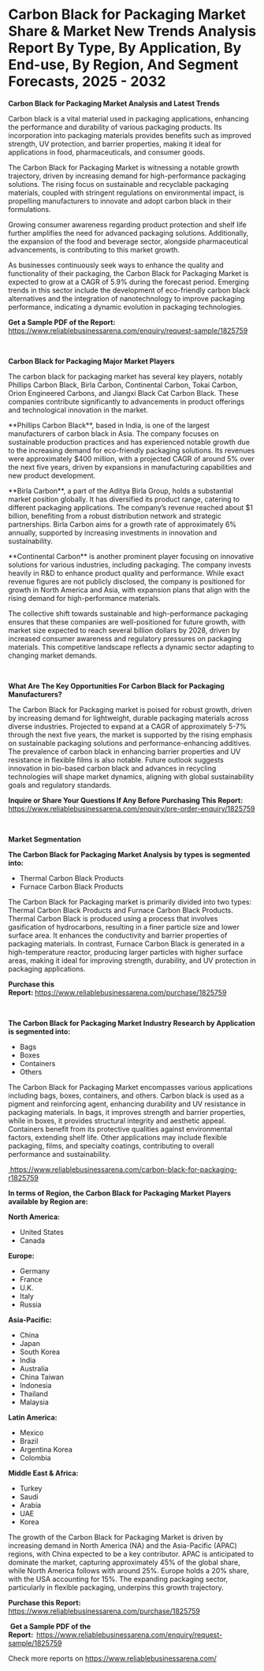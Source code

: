 <p><h1>Carbon Black for Packaging Market Share & Market New Trends Analysis Report By Type, By Application, By End-use, By Region, And Segment Forecasts, 2025 - 2032</h1></p><p><strong>Carbon Black for Packaging Market Analysis and Latest Trends</strong></p>
<p><p>Carbon black is a vital material used in packaging applications, enhancing the performance and durability of various packaging products. Its incorporation into packaging materials provides benefits such as improved strength, UV protection, and barrier properties, making it ideal for applications in food, pharmaceuticals, and consumer goods. </p><p>The Carbon Black for Packaging Market is witnessing a notable growth trajectory, driven by increasing demand for high-performance packaging solutions. The rising focus on sustainable and recyclable packaging materials, coupled with stringent regulations on environmental impact, is propelling manufacturers to innovate and adopt carbon black in their formulations. </p><p>Growing consumer awareness regarding product protection and shelf life further amplifies the need for advanced packaging solutions. Additionally, the expansion of the food and beverage sector, alongside pharmaceutical advancements, is contributing to this market growth. </p><p>As businesses continuously seek ways to enhance the quality and functionality of their packaging, the Carbon Black for Packaging Market is expected to grow at a CAGR of 5.9% during the forecast period. Emerging trends in this sector include the development of eco-friendly carbon black alternatives and the integration of nanotechnology to improve packaging performance, indicating a dynamic evolution in packaging technologies.</p></p>
<p><strong>Get a Sample PDF of the Report:&nbsp;</strong> <a href="https://www.reliablebusinessarena.com/enquiry/request-sample/1825759?utm_campaign=3251&utm_medium=2&utm_source=Github&utm_content=ia&utm_term=01042025&utm_id=carbon-black-for-packaging">https://www.reliablebusinessarena.com/enquiry/request-sample/1825759</a></p>
<p>&nbsp;</p>
<p><strong>Carbon Black for Packaging Major Market Players</strong></p>
<p><p>The carbon black for packaging market has several key players, notably Phillips Carbon Black, Birla Carbon, Continental Carbon, Tokai Carbon, Orion Engineered Carbons, and Jiangxi Black Cat Carbon Black. These companies contribute significantly to advancements in product offerings and technological innovation in the market.</p><p>**Phillips Carbon Black**, based in India, is one of the largest manufacturers of carbon black in Asia. The company focuses on sustainable production practices and has experienced notable growth due to the increasing demand for eco-friendly packaging solutions. Its revenues were approximately $400 million, with a projected CAGR of around 5% over the next five years, driven by expansions in manufacturing capabilities and new product development.</p><p>**Birla Carbon**, a part of the Aditya Birla Group, holds a substantial market position globally. It has diversified its product range, catering to different packaging applications. The company’s revenue reached about $1 billion, benefiting from a robust distribution network and strategic partnerships. Birla Carbon aims for a growth rate of approximately 6% annually, supported by increasing investments in innovation and sustainability.</p><p>**Continental Carbon** is another prominent player focusing on innovative solutions for various industries, including packaging. The company invests heavily in R&D to enhance product quality and performance. While exact revenue figures are not publicly disclosed, the company is positioned for growth in North America and Asia, with expansion plans that align with the rising demand for high-performance materials.</p><p>The collective shift towards sustainable and high-performance packaging ensures that these companies are well-positioned for future growth, with market size expected to reach several billion dollars by 2028, driven by increased consumer awareness and regulatory pressures on packaging materials. This competitive landscape reflects a dynamic sector adapting to changing market demands.</p></p>
<p>&nbsp;</p>
<p><strong>What Are The Key Opportunities For Carbon Black for Packaging Manufacturers?</strong></p>
<p><p>The Carbon Black for Packaging market is poised for robust growth, driven by increasing demand for lightweight, durable packaging materials across diverse industries. Projected to expand at a CAGR of approximately 5-7% through the next five years, the market is supported by the rising emphasis on sustainable packaging solutions and performance-enhancing additives. The prevalence of carbon black in enhancing barrier properties and UV resistance in flexible films is also notable. Future outlook suggests innovation in bio-based carbon black and advances in recycling technologies will shape market dynamics, aligning with global sustainability goals and regulatory standards.</p></p>
<p><strong>Inquire or Share Your Questions If Any Before Purchasing This Report:</strong> <a href="https://www.reliablebusinessarena.com/enquiry/pre-order-enquiry/1825759?utm_campaign=3251&utm_medium=2&utm_source=Github&utm_content=ia&utm_term=01042025&utm_id=carbon-black-for-packaging">https://www.reliablebusinessarena.com/enquiry/pre-order-enquiry/1825759</a></p>
<p>&nbsp;</p>
<p><strong>Market Segmentation</strong></p>
<p><strong>The Carbon Black for Packaging Market Analysis by types is segmented into:</strong></p>
<p><ul><li>Thermal Carbon Black Products</li><li>Furnace Carbon Black Products</li></ul></p>
<p><p>The Carbon Black for Packaging market is primarily divided into two types: Thermal Carbon Black Products and Furnace Carbon Black Products. Thermal Carbon Black is produced using a process that involves gasification of hydrocarbons, resulting in a finer particle size and lower surface area. It enhances the conductivity and barrier properties of packaging materials. In contrast, Furnace Carbon Black is generated in a high-temperature reactor, producing larger particles with higher surface areas, making it ideal for improving strength, durability, and UV protection in packaging applications.</p></p>
<p><strong>Purchase this Report:&nbsp;</strong><a href="https://www.reliablebusinessarena.com/purchase/1825759?utm_campaign=3251&utm_medium=2&utm_source=Github&utm_content=ia&utm_term=01042025&utm_id=carbon-black-for-packaging">https://www.reliablebusinessarena.com/purchase/1825759</a></p>
<p>&nbsp;</p>
<p><strong>The Carbon Black for Packaging Market Industry Research by Application is segmented into:</strong></p>
<p><ul><li>Bags</li><li>Boxes</li><li>Containers</li><li>Others</li></ul></p>
<p><p>The Carbon Black for Packaging Market encompasses various applications including bags, boxes, containers, and others. Carbon black is used as a pigment and reinforcing agent, enhancing durability and UV resistance in packaging materials. In bags, it improves strength and barrier properties, while in boxes, it provides structural integrity and aesthetic appeal. Containers benefit from its protective qualities against environmental factors, extending shelf life. Other applications may include flexible packaging, films, and specialty coatings, contributing to overall performance and sustainability.</p></p>
<p><a href="https://www.reliablebusinessarena.com/carbon-black-for-packaging-r1825759?utm_campaign=3251&utm_medium=2&utm_source=Github&utm_content=ia&utm_term=01042025&utm_id=carbon-black-for-packaging">&nbsp;https://www.reliablebusinessarena.com/carbon-black-for-packaging-r1825759</a></p>
<p><strong>In terms of Region, the Carbon Black for Packaging Market Players available by Region are:</strong></p>
<p>
    <p> <strong> North America: </strong>
        <ul>
            <li>United States</li>
            <li>Canada</li>
        </ul>
        </p> 
    <p> <strong> Europe: </strong>
        <ul>
            <li>Germany</li>
            <li>France</li>
            <li>U.K.</li>
            <li>Italy</li>
            <li>Russia</li>
        </ul>
        </p> 
    <p> <strong> Asia-Pacific: </strong>
        <ul>
            <li>China</li>
            <li>Japan</li>
            <li>South Korea</li>
            <li>India</li>
            <li>Australia</li>
            <li>China Taiwan</li>
            <li>Indonesia</li>
            <li>Thailand</li>
            <li>Malaysia</li>
        </ul>
        </p> 
    <p> <strong> Latin America: </strong>
        <ul>
            <li>Mexico</li>
            <li>Brazil</li>
            <li>Argentina Korea</li>
            <li>Colombia</li>
        </ul>
        </p> 
    <p> <strong> Middle East & Africa: </strong>
        <ul>
            <li>Turkey</li>
            <li>Saudi</li>
            <li>Arabia</li>
            <li>UAE</li>
            <li>Korea</li>
        </ul>
    </p>
    </p>
<p><p>The growth of the Carbon Black for Packaging Market is driven by increasing demand in North America (NA) and the Asia-Pacific (APAC) regions, with China expected to be a key contributor. APAC is anticipated to dominate the market, capturing approximately 45% of the global share, while North America follows with around 25%. Europe holds a 20% share, with the USA accounting for 15%. The expanding packaging sector, particularly in flexible packaging, underpins this growth trajectory.</p></p>
<p><strong>Purchase this Report: </strong><a href="https://www.reliablebusinessarena.com/purchase/1825759?utm_campaign=3251&utm_medium=2&utm_source=Github&utm_content=ia&utm_term=01042025&utm_id=carbon-black-for-packaging">https://www.reliablebusinessarena.com/purchase/1825759</a></p>
<p>&nbsp;<strong>Get a Sample PDF of the Report:&nbsp;&nbsp;</strong><a href="https://www.reliablebusinessarena.com/enquiry/request-sample/1825759?utm_campaign=3251&utm_medium=2&utm_source=Github&utm_content=ia&utm_term=01042025&utm_id=carbon-black-for-packaging">https://www.reliablebusinessarena.com/enquiry/request-sample/1825759</a></p>
<p><strong></strong></p>
<p>Check more reports on <a href="https://www.reliablebusinessarena.com/?utm_campaign=3251&utm_medium=2&utm_source=Github&utm_content=ia&utm_term=01042025&utm_id=carbon-black-for-packaging">https://www.reliablebusinessarena.com/</a></p>